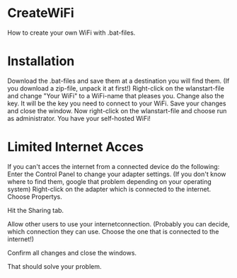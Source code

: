 CreateWiFi
==========

How to create your own WiFi with .bat-files.

Installation
=========

Download the .bat-files and save them at a destination you will find them. (If you download a zip-file, unpack it at first!)
Right-click on the wlanstart-file and change "Your WiFi" to a WiFi-name that pleases you. Change also the key. It will be the key you need to connect to your WiFi.
Save your changes and close the window.
Now right-click on the wlanstart-file and choose run as administrator. You have your self-hosted WiFi!


Limited Internet Acces
==========

If you can't acces the internet from a connected device do the following:
Enter the Control Panel to change your adapter settings. (If you don't know where to find them, google that problem depending on your operating system)
Right-click on the adapter which is connected to the internet. 
Choose Propertys. 

Hit the Sharing tab.

Allow other users to use your internetconnection. (Probably you can decide, which connection they can use. Choose the one that is connected to the internet!)

Confirm all changes and close the windows.


That should solve your problem.
